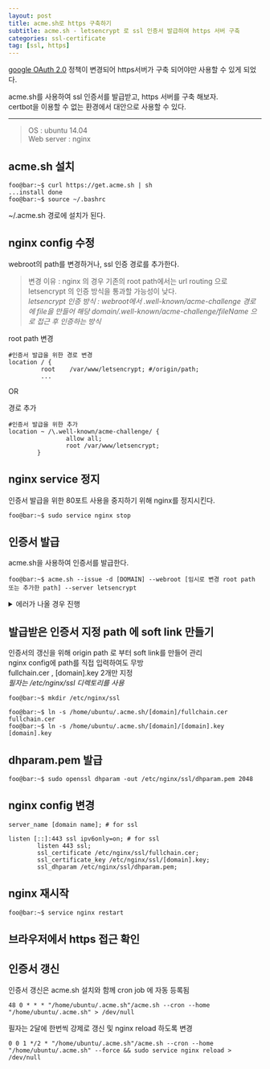 ```yaml
---
layout: post
title: acme.sh로 https 구축하기
subtitle: acme.sh - letsencrypt 로 ssl 인증서 발급하여 https 서버 구축
categories: ssl-certificate
tag: [ssl, https]
---
```


[google OAuth 2.0](https://developers.google.com/identity/protocols/oauth2/policies?hl=ko#secure-response-handling) 정책이 변경되어 https서버가 구축 되어야만 사용할 수 있게 되었다.



acme.sh를 사용하여 ssl 인증서를 발급받고, https 서버를 구축 해보자.  
certbot을 이용할 수 없는 환경에서 대안으로 사용할 수 있다.

---  
>OS : ubuntu 14.04  
>Web server : nginx


## acme.sh 설치

```console
foo@bar:~$ curl https://get.acme.sh | sh
...install done
foo@bar:~$ source ~/.bashrc
```
~/.acme.sh 경로에 설치가 된다.  


## nginx config 수정
webroot의 path를 변경하거나, ssl 인증 경로를 추가한다.  
>변경 이유 : nginx 의 경우 기존의 root path에서는 url routing 으로  letsencrypt 의 인증 방식을 통과할 가능성이 낮다.  
>_letsencrypt 인증 방식 : webroot에서 .well-known/acme-challenge 경로에 file을 만들어 해당 domain/.well-known/acme-challenge/fileName 으로 접근 후 인증하는 방식_

root path 변경  
```plaintext
#인증서 발급을 위한 경로 변경
location / {
         root    /var/www/letsencrypt; #/origin/path;
         ...
```

OR  

경로 추가
```plaintext
#인증서 발급을 위한 추가
location ~ /\.well-known/acme-challenge/ {
                allow all;
                root /var/www/letsencrypt;
        }
```


## nginx service 정지
인증서 발급을 위한 80포트 사용을 중지하기 위해 nginx를 정지시킨다.

```console
foo@bar:~$ sudo service nginx stop
```

## 인증서 발급
acme.sh을 사용하여 인증서를 발급한다.
```console
foo@bar:~$ acme.sh --issue -d [DOMAIN] --webroot [임시로 변경 root path 또는 추가한 path] --server letsencrypt
```

<details>
<summary>에러가 나올 경우 진행</summary>

command 실행 시, 아래와 같은 오류가 출력되고,

<pre lang="console">
Please refer to https://curl.haxx.se/libcurl/c/libcurl-errors.html for error code: 60  
Can not init api for: https://acme-v02.api.letsencrypt.org/directory.
</pre>

https://acme-v02.api.letsencrypt.org/directory 로  curl 날렸을 때, 아래와 같은 오류가 나올 경우  

<pre lang="console">
curl: (60) SSL certificate problem: unable to get local issuer certificate
</pre>

<br><br>

curl 공식 홈페이지에서 인증서를 받고,  

<pre lang="console">
wget --no-check-certificate https://curl.haxx.se/ca/cacert.pem
</pre>  

acme.sh script 에서 curl을 사용하는 곳(1769 line) command에 <code>--cacert [path]/cacert.pem</code>  추가  

<pre lang="shell">
_ACME_CURL="curl --silent --dump-header $HTTP_HEADER --cacert /home/ubuntu/cacert.pem"
</pre>
  
  
</details>


## 발급받은 인증서 지정 path 에 soft link 만들기
인증서의 갱신을 위해 origin path 로 부터 soft link를 만들어 관리  
nginx config에 path를 직접 입력하여도 무방  
fullchain.cer , [domain].key  2개만 지정  
_필자는 /etc/nginx/ssl 디렉토리를 사용_
```console
foo@bar:~$ mkdir /etc/nginx/ssl

foo@bar:~$ ln -s /home/ubuntu/.acme.sh/[domain]/fullchain.cer fullchain.cer
foo@bar:~$ ln -s /home/ubuntu/.acme.sh/[domain]/[domain].key [domain].key
```

## dhparam.pem 발급
```console
foo@bar:~$ sudo openssl dhparam -out /etc/nginx/ssl/dhparam.pem 2048
```

## nginx config 변경
```plaintext
server_name [domain name]; # for ssl

listen [::]:443 ssl ipv6only=on; # for ssl
        listen 443 ssl;
        ssl_certificate /etc/nginx/ssl/fullchain.cer;
        ssl_certificate_key /etc/nginx/ssl/[domain].key;
        ssl_dhparam /etc/nginx/ssl/dhparam.pem;
```

## nginx 재시작
```console
foo@bar:~$ service nginx restart
```

## 브라우저에서 https 접근 확인


## 인증서 갱신
인증서 갱신은 acme.sh 설치와 함께 cron job 에 자동 등록됨
```plaintext
48 0 * * * "/home/ubuntu/.acme.sh"/acme.sh --cron --home "/home/ubuntu/.acme.sh" > /dev/null
```

필자는 2달에 한번씩 강제로 갱신 및 nginx reload 하도록 변경
```plaintext
0 0 1 */2 * "/home/ubuntu/.acme.sh"/acme.sh --cron --home "/home/ubuntu/.acme.sh" --force && sudo service nginx reload > /dev/null
```
